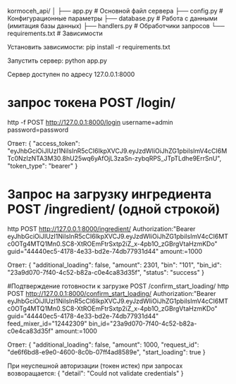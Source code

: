 kormoceh_api/
│
├── app.py                # Основной файл сервера
├── config.py             # Конфигурационные параметры
├── database.py           # Работа с данными (имитация базы данных)
├── handlers.py           # Обработчики запросов
└── requirements.txt      # Зависимости


Установить зависимости:
pip install -r requirements.txt

Запустить сервер:
python app.py

Сервер доступен по адресу 127.0.0.1:8000

# запрос токена POST /login/
http -f POST http://127.0.0.1:8000/login username=admin password=password

Ответ:
{
    "access_token": "eyJhbGciOiJIUzI1NiIsInR5cCI6IkpXVCJ9.eyJzdWIiOiJhZG1pbiIsImV4cCI6MTc0NzIzNTA3M30.8hU25wq6yAfOjL3zaSn-zybqRPS_JTpTLdhe9ErrSnU",
    "token_type": "bearer"
}



# Запрос на загрузку ингредиента POST /ingredient/ (одной строкой)
http POST http://127.0.0.1:8000/ingredient/ Authorization:"Bearer eyJhbGciOiJIUzI1NiIsInR5cCI6IkpXVCJ9.eyJzdWIiOiJhZG1pbiIsImV4cCI6MTc0OTg4MTQ1Mn0.SC8-XtROEmFtrSxtp2iZ_x-4pb1O_zGBrgVtaHzmKDo" guid="44440ec5-4178-4e33-bd2e-74db77931d44" amount:=1000

Ответ:
{
    "additional_loading": false,
    "amount": 2301,
    "bin": "101",
    "bin_id": "23a9d070-7f40-4c52-b82a-c0e4ca83d35f",
    "status": "success"
}

#Подтверждение готовности к загрузке POST /confirm_start_loading/
http POST http://127.0.0.1:8000/confirm_start_loading/ Authorization:"Bearer eyJhbGciOiJIUzI1NiIsInR5cCI6IkpXVCJ9.eyJzdWIiOiJhZG1pbiIsImV4cCI6MTc0OTg4MTQ1Mn0.SC8-XtROEmFtrSxtp2iZ_x-4pb1O_zGBrgVtaHzmKDo" guid="44440ec5-4178-4e33-bd2e-74db77931d44" feed_mixer_id="12442309" bin_id="23a9d070-7f40-4c52-b82a-c0e4ca83d35f" amount:=1000

Ответ:
{
    "additional_loading": false,
    "amount": 1000,
    "request_id": "de6f6bd8-e9e0-4600-8c0b-07ff4ad8589e",
    "start_loading": true
}



При неуспешной авторизации (токен истек) при запросах возворащается:
{
    "detail": "Could not validate credentials"
}